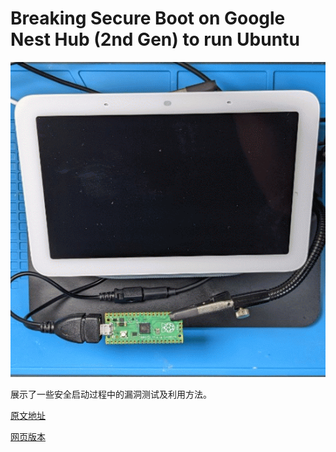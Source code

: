 # Breaking Secure Boot on Google Nest Hub (2nd Gen) to run Ubuntu

![](chipicopwn.gif)

展示了一些安全启动过程中的漏洞测试及利用方法。

[原文地址](https://fredericb.info/2022/06/breaking-secure-boot-on-google-nest-hub-2nd-gen-to-run-ubuntu.html#breaking-secure-boot-on-google-nest-hub-2nd-gen-to-run-ubuntu)

[网页版本](Breaking-Secure-Boot.mhtml)

